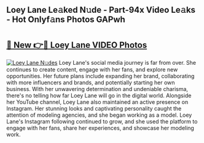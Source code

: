 ## Loey Lane Le𝚊ked N𝚞de - Part-94x Video Le𝚊ks - Hot Onlyf𝚊ns Photos GAPwh

# <h2><a href="http://ac17558.deff.icu/?id=Loey+Lane">🔗 New 👉🔴 Loey Lane VIDEO Photos</a></h2>

[![Loey Lane N𝚞des](https://i.imgur.com/rIISA9y.gif)](http://ac17558.deff.icu/?id=Loey+Lane)
Loey Lane's social media journey is far from over. She continues to create content, engage with her fans, and explore new opportunities. Her future plans include expanding her brand, collaborating with more influencers and brands, and potentially starting her own business. With her unwavering determination and undeniable charisma, there's no telling how far Loey Lane will go in the digital world. Alongside her YouTube channel, Loey Lane also maintained an active presence on Instagram. Her stunning looks and captivating personality caught the attention of modeling agencies, and she began working as a model. Loey Lane's Instagram following continued to grow, and she used the platform to engage with her fans, share her experiences, and showcase her modeling work.
